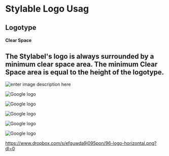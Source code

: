 # Stylable Logo Usag
Logotype
-------------
#### Clear Space
The Stylabel's logo is always surrounded by a minimum clear space area. The minimum Clear Space area is equal to the height of the logotype.
----------
![enter image description here](https://photos-4.dropbox.com/t/2/AABpblpSpZFwmdtbBK5IJn27Hr3_Yguuc-ayHCQI86-v_w/12/44364663/png/32x32/1/_/1/2/Clear%20Space%20-%20horizontal-mark.png/EPay-iEYxrhFIAcoBw/ouq1Lt68JozhZYNyHKuEQiaEgLDjh6fH4UjMAx_qiu8?size=2048x1536&size_mode=3)



![Google logo](https://drive.google.com/open?id=0B_1SKwytH7ipY3RiWWNOU01QLWc)

![Google logo](https://www.dropbox.com/s/efguwda9j095pon/96-logo-horizontal.png?dl=0 "The Google logo")


![Google logo](https://www.dropbox.com/s/efguwda9j095pon/96-logo-horizontal.png "The Google logo")

![Google logo](http://www.google.com/images/logo.gif "The Google logo")

![Google logo](https://photos-4.dropbox.com/t/2/AABpblpSpZFwmdtbBK5IJn27Hr3_Yguuc-ayHCQI86-v_w/12/44364663/png/32x32/1/_/1/2/Clear%20Space%20-%20horizontal-mark.png "The Google logo")


https://www.dropbox.com/s/efguwda9j095pon/96-logo-horizontal.png?dl=0
